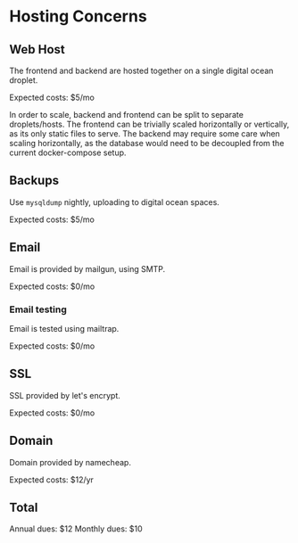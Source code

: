 # Hosting Concerns

## Web Host

The frontend and backend are hosted together on a single digital ocean droplet.

Expected costs: $5/mo

In order to scale, backend and frontend can be split to separate droplets/hosts. The frontend can be trivially scaled horizontally or vertically, as its only static files to serve. The backend may require some care when scaling horizontally, as the database would need to be decoupled from the current docker-compose setup.

## Backups

Use `mysqldump` nightly, uploading to digital ocean spaces.

Expected costs: $5/mo

## Email

Email is provided by mailgun, using SMTP.

Expected costs: $0/mo

### Email testing

Email is tested using mailtrap.

Expected costs: $0/mo

## SSL

SSL provided by let's encrypt.

Expected costs: $0/mo

## Domain

Domain provided by namecheap.

Expected costs: $12/yr

## Total

Annual dues: $12
Monthly dues: $10